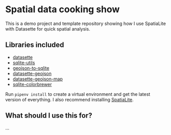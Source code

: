 # Spatial data cooking show

This is a demo project and template repository showing how I use SpatiaLite with Datasette for quick spatial analysis.

## Libraries included

- [datasette](https://docs.datasette.io/en/stable/)
- [sqlite-utils](https://sqlite-utils.datasette.io/en/stable/)
- [geojson-to-sqlite](https://github.com/simonw/geojson-to-sqlite)
- [datasette-geojson](https://github.com/eyeseast/datasette-geojson)
- [datasette-geojson-map](https://github.com/eyeseast/datasette-geojson-map)
- [sqlite-colorbrewer](https://github.com/eyeseast/sqlite-colorbrewer)

Run `pipenv install` to create a virtual environment and get the latest version of everything. I also recommend installing [SpatiaLite](https://www.gaia-gis.it/fossil/libspatialite/index).

## What should I use this for?

...

